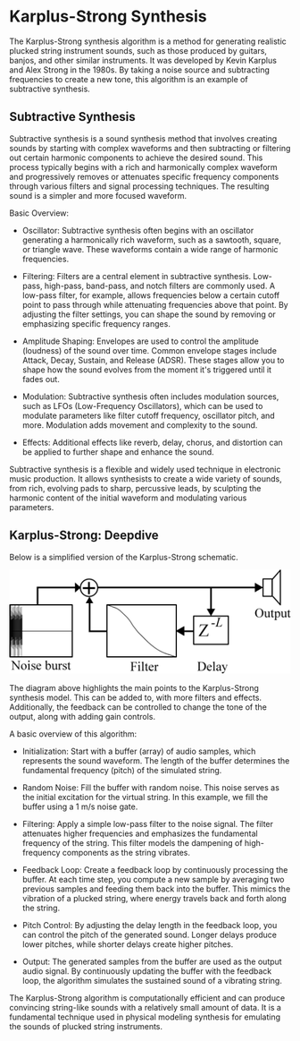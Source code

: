 # Karplus-Strong Synthesis

The Karplus-Strong synthesis algorithm is a method for generating realistic plucked string instrument sounds, such as those produced by guitars, banjos, and other similar instruments. It was developed by Kevin Karplus and Alex Strong in the 1980s. By taking a noise source and subtracting frequencies to create a new tone, this algorithm is an example of subtractive synthesis.

## Subtractive Synthesis

Subtractive synthesis is a sound synthesis method that involves creating sounds by starting with complex waveforms and then subtracting or filtering out certain harmonic components to achieve the desired sound. This process typically begins with a rich and harmonically complex waveform and progressively removes or attenuates specific frequency components through various filters and signal processing techniques. The resulting sound is a simpler and more focused waveform.

Basic Overview:

* Oscillator: Subtractive synthesis often begins with an oscillator generating a harmonically rich waveform, such as a sawtooth, square, or triangle wave. These waveforms contain a wide range of harmonic frequencies.

* Filtering: Filters are a central element in subtractive synthesis. Low-pass, high-pass, band-pass, and notch filters are commonly used. A low-pass filter, for example, allows frequencies below a certain cutoff point to pass through while attenuating frequencies above that point. By adjusting the filter settings, you can shape the sound by removing or emphasizing specific frequency ranges.

* Amplitude Shaping: Envelopes are used to control the amplitude (loudness) of the sound over time. Common envelope stages include Attack, Decay, Sustain, and Release (ADSR). These stages allow you to shape how the sound evolves from the moment it's triggered until it fades out.

* Modulation: Subtractive synthesis often includes modulation sources, such as LFOs (Low-Frequency Oscillators), which can be used to modulate parameters like filter cutoff frequency, oscillator pitch, and more. Modulation adds movement and complexity to the sound.

* Effects: Additional effects like reverb, delay, chorus, and distortion can be applied to further shape and enhance the sound.

Subtractive synthesis is a flexible and widely used technique in electronic music production. It allows synthesists to create a wide variety of sounds, from rich, evolving pads to sharp, percussive leads, by sculpting the harmonic content of the initial waveform and modulating various parameters.

## Karplus-Strong: Deepdive

Below is a simplified version of the Karplus-Strong schematic.

![Karplus-Strong String Synthesis](image.png)

The diagram above highlights the main points to the Karplus-Strong synthesis model. This can be added to, with more filters and effects. Additionally, the feedback can be controlled to change the tone of the output, along with adding gain controls.

A basic overview of this algorithm:

* Initialization: Start with a buffer (array) of audio samples, which represents the sound waveform. The length of the buffer determines the fundamental frequency (pitch) of the simulated string.

* Random Noise: Fill the buffer with random noise. This noise serves as the initial excitation for the virtual string. In this example, we fill the buffer using a 1 m/s noise gate.

* Filtering: Apply a simple low-pass filter to the noise signal. The filter attenuates higher frequencies and emphasizes the fundamental frequency of the string. This filter models the dampening of high-frequency components as the string vibrates.

* Feedback Loop: Create a feedback loop by continuously processing the buffer. At each time step, you compute a new sample by averaging two previous samples and feeding them back into the buffer. This mimics the vibration of a plucked string, where energy travels back and forth along the string.

* Pitch Control: By adjusting the delay length in the feedback loop, you can control the pitch of the generated sound. Longer delays produce lower pitches, while shorter delays create higher pitches.

* Output: The generated samples from the buffer are used as the output audio signal. By continuously updating the buffer with the feedback loop, the algorithm simulates the sustained sound of a vibrating string.

The Karplus-Strong algorithm is computationally efficient and can produce convincing string-like sounds with a relatively small amount of data. It is a fundamental technique used in physical modeling synthesis for emulating the sounds of plucked string instruments.
